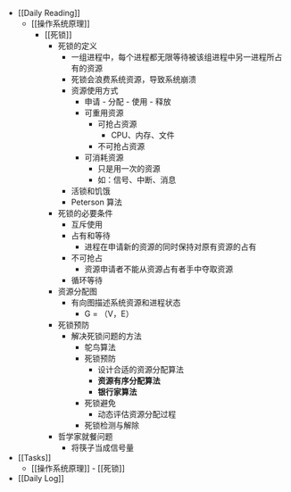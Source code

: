 - [[Daily Reading]]
	- [[操作系统原理]]
		- [[死锁]]
			- 死锁的定义
				- 一组进程中，每个进程都无限等待被该组进程中另一进程所占有的资源
				- 死锁会浪费系统资源，导致系统崩溃
				- 资源使用方式
					- 申请 - 分配 - 使用 - 释放
					- 可重用资源
						- 可抢占资源
							- CPU、内存、文件
						- 不可抢占资源
					- 可消耗资源
						- 只是用一次的资源
						- 如：信号、中断、消息
				- 活锁和饥饿
				- Peterson 算法
			- 死锁的必要条件
				- 互斥使用
				- 占有和等待
					- 进程在申请新的资源的同时保持对原有资源的占有
				- 不可抢占
					- 资源申请者不能从资源占有者手中夺取资源
				- 循环等待
			- 资源分配图
				- 有向图描述系统资源和进程状态
					- G = （V，E）
			- 死锁预防
				- 解决死锁问题的方法
					- 鸵鸟算法
					- 死锁预防
						- 设计合适的资源分配算法
						- **资源有序分配算法**
						- **银行家算法**
					- 死锁避免
						- 动态评估资源分配过程
					- 死锁检测与解除
			- 哲学家就餐问题
				- 将筷子当成信号量
- [[Tasks]]
	- [[操作系统原理]] - [[死锁]]
- [[Daily Log]]